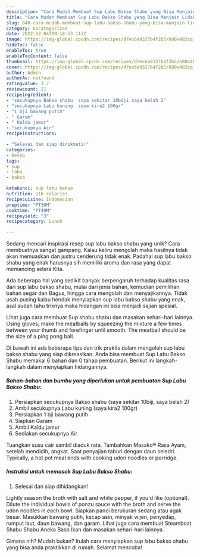 ```yaml
---
description: "Cara Mudah Membuat Sup Labu Bakso Shabu yang Bisa Manjain Lidah"
title: "Cara Mudah Membuat Sup Labu Bakso Shabu yang Bisa Manjain Lidah"
slug: 840-cara-mudah-membuat-sup-labu-bakso-shabu-yang-bisa-manjain-lidah
category: Uncategorized
date: 2022-12-04T09:18:53.113Z
image: https://img-global.cpcdn.com/recipes/d7ec6a9327b4f2b5/680x482cq70/sup-labu-bakso-shabu-foto-resep-utama.jpg
hideToc: false
enableToc: true
enableTocContent: false
thumbnail: https://img-global.cpcdn.com/recipes/d7ec6a9327b4f2b5/680x482cq70/sup-labu-bakso-shabu-foto-resep-utama.jpg
cover: https://img-global.cpcdn.com/recipes/d7ec6a9327b4f2b5/680x482cq70/sup-labu-bakso-shabu-foto-resep-utama.jpg
author: Admin
authorAv: notfound
ratingvalue: 3.7
reviewcount: 21
recipeingredient:
- "secukupnya Bakso shabu  saya sekitar 10biji saya belah 2"
- "secukupnya Labu kuning  saya kira2 100gr"
- "1 bji bawang putih"
- " Garam"
- " Kaldu jamur"
- "secukupnya Air"
recipeinstructions:

- "Selesai dan siap dinikmati!"
categories:
- Resep
tags:
- sup
- labu
- bakso

katakunci: sup labu bakso 
nutrition: 116 calories
recipecuisine: Indonesian
preptime: "PT30M"
cooktime: "PT49M"
recipeyield: "3"
recipecategory: Lunch

---
```





Sedang mencari inspirasi resep sup labu bakso shabu yang unik? Cara membuatnya sangat gampang. Kalau keliru mengolah maka hasilnya tidak akan memuaskan dan justru cenderung tidak enak. Padahal sup labu bakso shabu yang enak harusnya sih memiliki aroma dan rasa yang dapat memancing selera Kita.





Ada beberapa hal yang sedikit banyak berpengaruh terhadap kualitas rasa dari sup labu bakso shabu, mulai dari jenis bahan, kemudian pemilihan bahan segar dan Bagus, hingga cara mengolah dan menyajikannya. Tidak usah pusing kalau hendak menyiapkan sup labu bakso shabu yang enak,      asal sudah tahu triknya maka hidangan ini bisa menjadi sajian spesial.














Lihat juga cara membuat Sup shabu shabu dan masakan sehari-hari lainnya. Using gloves, make the meatballs by squeezing the mixture a few times between your thumb and forefinger until smooth. The meatball should be the size of a ping pong ball.






Di bawah ini ada beberapa tips dan trik praktis dalam mengolah sup labu bakso shabu yang siap dikreasikan. Anda bisa membuat Sup Labu Bakso Shabu memakai 6 bahan dan 0 tahap pembuatan. Berikut ini langkah-langkah dalam menyiapkan hidangannya.

<!--inarticleads1-->

##### Bahan-bahan dan bumbu yang diperlukan untuk pembuatan Sup Labu Bakso Shabu:

1. Persiapkan secukupnya Bakso shabu  (saya sekitar 10biji, saya belah 2)
1. Ambil secukupnya Labu kuning  (saya kira2 100gr)
1. Persiapkan 1 bji bawang putih
1. Siapkan  Garam
1. Ambil  Kaldu jamur
1. Sediakan secukupnya Air


Tuangkan susu cair sambil diaduk rata. Tambahkan Masako® Rasa Ayam, setelah mendidih, angkat. Saat penyajian taburi dengan daun seledri. Typically, a hot pot meal ends with cooking udon noodles or porridge. 

<!--inarticleads2-->

##### Instruksi untuk memasak Sup Labu Bakso Shabu:


1. Selesai dan siap dihidangkan!

Lightly season the broth with salt and white pepper, if you&#39;d like (optional). Dilute the individual bowls of ponzu sauce with the broth and serve the udon noodles in each bowl. Siapkan panci berukuran sedang atau agak besar. Masukkan bawang putih, kecap asin, minyak wijen, penyedap, rumput laut, daun bawang, dan garam. Lihat juga cara membuat Steamboat Shabu Shabu Aneka Baso Ikan dan masakan sehari-hari lainnya. 

Gimana nih? Mudah bukan? Itulah cara menyiapkan sup labu bakso shabu yang bisa anda praktikkan di rumah. Selamat mencoba!
